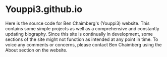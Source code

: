 Youppi3.github.io
=================
Here is the source code for Ben Chaimberg's (Youppi3) website. This contains some simple projects as well as a comprehensive and constantly updating biography. Since this site is continually in development, some sections of the site might not function as intended at any point in time. To voice any comments or concerns, please contact Ben Chaimberg using the About section on the website.
